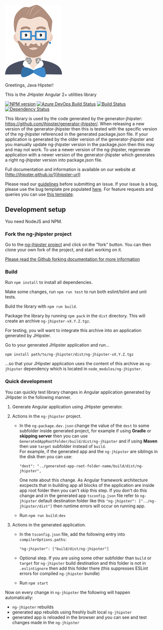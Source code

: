 [![Logo][jhipster-image]][jhipster-url]

Greetings, Java Hipster!

This is the JHipster Angular 2+ utilities library

[![NPM version][npm-image]][npm-url]
[![Azure DevOps Build Status][azure-devops-image]][azure-devops-url-main]
[![Build Status][travis-image]][travis-url]
[![Dependency Status][daviddm-image]][daviddm-url]

This library is used by the code generated by the generator-jhipster: https://github.com/jhipster/generator-jhipster/. When releasing a new version of the generator-jhipster then this is tested with the specific version of the ng-jhipster referenced in the generated package.json file. If your application is generated by the older version of the generator-jhipster and you manually update ng-jhipster version in the package.json then this may and may not work. To use a newer version of the ng-jhipster, regenerate application with a newer version of the generator-jhipster which generates a right ng-jhipster version into package.json file.

Full documentation and information is available on our website at [http://jhipster.github.io/][jhipster-url]

Please read our [guidelines](https://github.com/jhipster/generator-jhipster/CONTRIBUTING.md#submitting-an-issue) before submitting an issue. If your issue is a bug, please use the bug template pre populated [here](https://github.com/jhipster/generator-jhipster/issues/new). For feature requests and queries you can use [this template][feature-template].

[jhipster-image]: https://raw.githubusercontent.com/jhipster/jhipster.github.io/master/images/logo/logo-jhipster2x.png
[jhipster-url]: http://jhipster.github.io/
[npm-image]: https://badge.fury.io/js/ng-jhipster.svg
[npm-url]: https://npmjs.org/package/ng-jhipster
[azure-devops-image]: https://dev.azure.com/jhipster/ng-jhipster/_apis/build/status/jhipster.ng-jhipster?branchName=master
[azure-devops-url-main]: https://dev.azure.com/jhipster/ng-jhipster/_build
[travis-image]: https://travis-ci.org/jhipster/ng-jhipster.svg?branch=master
[travis-url]: https://travis-ci.org/jhipster/ng-jhipster
[daviddm-image]: https://david-dm.org/jhipster/ng-jhipster.svg?theme=shields.io
[daviddm-url]: https://david-dm.org/jhipster/ng-jhipster
[feature-template]: https://github.com/jhipster/generator-jhipster/issues/new?body=*%20**Overview%20of%20the%20request**%0A%0A%3C!--%20what%20is%20the%20query%20or%20request%20--%3E%0A%0A*%20**Motivation%20for%20or%20Use%20Case**%20%0A%0A%3C!--%20explain%20why%20this%20is%20a%20required%20for%20you%20--%3E%0A%0A%0A*%20**Browsers%20and%20Operating%20System**%20%0A%0A%3C!--%20is%20this%20a%20problem%20with%20all%20browsers%20or%20only%20IE8%3F%20--%3E%0A%0A%0A*%20**Related%20issues**%20%0A%0A%3C!--%20has%20a%20similar%20issue%20been%20reported%20before%3F%20--%3E%0A%0A*%20**Suggest%20a%20Fix**%20%0A%0A%3C!--%20if%20you%20can%27t%20fix%20this%20yourself%2C%20perhaps%20you%20can%20point%20to%20what%20might%20be%0A%20%20causing%20the%20problem%20(line%20of%20code%20or%20commit)%20--%3E

## Development setup

You need NodeJS and NPM.

### Fork the ng-jhipster project

Go to the [ng-jhipster project](https://github.com/jhipster/ng-jhipster) and click on the "fork" button. You can then clone your own fork of the project, and start working on it.

[Please read the Github forking documentation for more information](https://help.github.com/articles/fork-a-repo)

### Build

Run `npm install` to install all dependencies.

Make some changes, run `npm run test` to run both eslint/tslint and unit tests.

Build the library with `npm run build`.

Package the library by running `npm pack` in the `dist` directory. This will create an archive `ng-jhipster-vX.Y.Z.tgz`.

For testing, you will want to integrate this archive into an application generated by JHipster.

Go to your generated JHipster application and run...

    npm install path/to/ng-jhipster/dist/ng-jhipster-vX.Y.Z.tgz

...so that your JHipster application uses the content of this archive as `ng-jhipster` dependency which is located in `node_modules/ng-jhipster`.

### Quick development

You can quickly test library changes in Angular application generated by JHipster in the following manner.

1. Generate Angular application using JHipster generator.

2. Actions in the `ng-jhipster` project.

    - In the `ng-package.dev.json` change the value of the `dest` to some subfolder inside generated project, for example if using **Gradle** or **skipping server** then you can use `GeneratedAppRootFolder/build/dist/ng-jhipster` and if using **Maven** then use `target` subfolder instead of `build`.  
       For example, if the generated app and the `ng-jhipster` are siblings in the disk then you can use:

        ```
        "dest": "../generated-app-root-folder-name/build/dist/ng-jhipster",
        ```

        One note about this change. As Angular framework architecture excpects that in building app all blocks of the application are inside app root folder then you can't skip this step. If you don't do this change and in the generated app `tsconfig.json` file refer to `ng-jhipster` default destination folder like this `"ng-jhipster": ["../ng-jhipster/dist"]` then runtime errors will occur on running app.

    - Run `npm run build:dev`

3. Actions in the generated application.

    - In the `tsconfig.json` file, add the following entry into `compilerOptions.paths`:

        ```
        "ng-jhipster": ["build/dist/ng-jhipster"]
        ```

    - Optional step. If you are using some other subfolder than `build` or `target` for `ng-jhipster` build destination and this folder is not in `.eslintignore` then add this folder there (this suppresses ESLint errors for compiled `ng-jhipster` bundle)

    - Run `npm start`

Now on every change in `ng-jhipster` the following will happen automatically:

-   `ng-jhipster` rebuilds
-   generated app rebuilds using freshly built local `ng-jhipster`
-   generated app is reloaded in the browser and you can see and test changes made in the `ng-jhipster`
